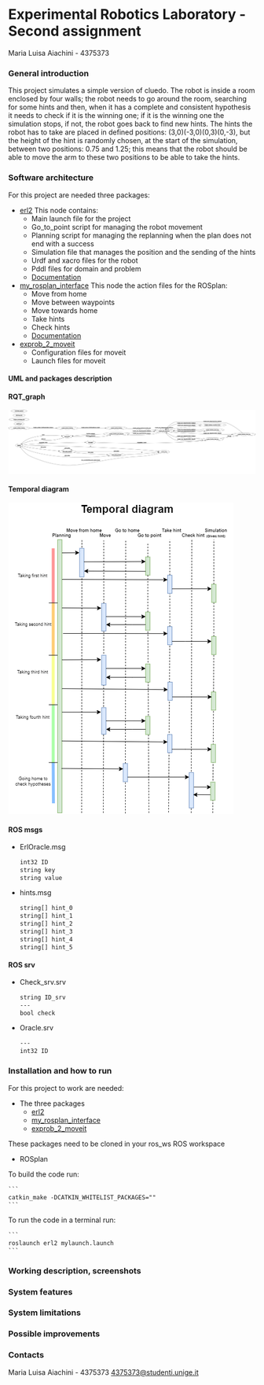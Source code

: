# Experimental Robotics Laboratory - Second assignment
Maria Luisa Aiachini - 4375373

### General introduction
This project simulates a simple version of cluedo. The robot is inside a room enclosed by four walls; the robot needs to go around the room, searching for some hints and then, when it has a complete and consistent hypothesis it needs to check if it is the winning one; if it is the winning one the simulation stops, if not, the robot goes back to find new hints.
The hints the robot has to take are placed in defined positions: (3,0)(-3,0)(0,3)(0,-3), but the height of the hint is randomly chosen, at the start of the simulation, between two positions: 0.75 and 1.25; this means that the robot should be able to move the arm to these two positions to be able to take the hints.

### Software architecture
For this project are needed three packages:
- [erl2](https://github.com/Marilwoo/exprob_2/tree/master/erl2) This node contains:
	- Main launch file for the project
	- Go_to_point script for managing the robot movement
	- Planning script for managing the replanning when the plan does not end with a success
	- Simulation file that manages the position and the sending of the hints
	- Urdf and xacro files for the robot
	- Pddl files for domain and problem
	- [Documentation](https://github.com/Marilwoo/exprob_2/tree/master/erl2/docs/html)
- [my_rosplan_interface](https://github.com/Marilwoo/exprob_2/tree/master/my_rosplan_interface) This node the action files for the ROSplan:
	- Move from home
	- Move between waypoints
	- Move towards home
	- Take hints
	- Check hints
	- [Documentation](https://github.com/Marilwoo/exprob_2/tree/master/my_rosplan_interface/docs/html)
- [exprob_2_moveit](https://github.com/Marilwoo/exprob_2/tree/master/exprob_2_moveit)
	- Configuration files for moveit
	- Launch files for moveit
	
#### UML and packages description
#### RQT_graph
![rqt_graph](images/rosgraph.png)
#### Temporal diagram
![Temporal diagram](images/Temporal.png)
#### ROS msgs
- ErlOracle.msg
	```
	int32 ID
	string key
	string value
	```
- hints.msg
	```
	string[] hint_0
	string[] hint_1
	string[] hint_2
	string[] hint_3
	string[] hint_4
	string[] hint_5
	```
#### ROS srv
- Check_srv.srv
	```
	string ID_srv
	---
	bool check
	```
- Oracle.srv
	```
	---
	int32 ID
	```

### Installation and how to run
For this project to work are needed:
- The three packages 
	- [erl2](https://github.com/Marilwoo/exprob_2/tree/master/erl2)
	- [my_rosplan_interface](https://github.com/Marilwoo/exprob_2/tree/master/my_rosplan_interface)
	- [exprob_2_moveit](https://github.com/Marilwoo/exprob_2/tree/master/exprob_2_moveit)
	
These packages need to be cloned in your ros_ws ROS workspace

- ROSplan

To build the code run:

	```
	catkin_make -DCATKIN_WHITELIST_PACKAGES=""
	```
To run the code in a terminal run:

	```
	roslaunch erl2 mylaunch.launch
	```


### Working description, screenshots

### System features

### System limitations

### Possible improvements

### Contacts
Maria Luisa Aiachini - 4375373
4375373@studenti.unige.it

